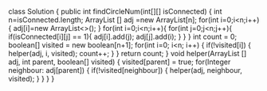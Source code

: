 class Solution {
public int findCircleNum(int[][] isConnected) {
int n=isConnected.length;
ArrayList<Integer> [] adj =new ArrayList[n];
for(int i=0;i<n;i++){
adj[i]=new ArrayList<>();
}
for(int i=0;i<n;i++){
for(int j=0;j<n;j++){
if(isConnected[i][j] == 1){
adj[i].add(j);
adj[j].add(i);
}
}
}
int count = 0;
boolean[] visited = new boolean[n+1];
for(int i=0; i<n; i++) {
if(!visited[i]) {
helper(adj, i, visited);
count++;
}
}
return count;
}
void helper(ArrayList<Integer> [] adj, int parent, boolean[] visited) {
visited[parent] = true;
for(Integer neighbour: adj[parent]) {
if(!visited[neighbour]) {
helper(adj, neighbour, visited);
}
}
}
}